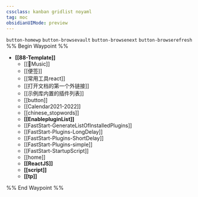 ```yaml
---
cssclass: kanban gridlist noyaml
tag: moc
obsidianUIMode: preview
---
```

`button-homewp`  `button-browsevault`  `button-browsenext` `button-browserefresh`
%% Begin Waypoint %%
- **[[88-Template]]**
	- [[🎵Music]]
	- [[便签]]
	- [[常用工具react]]
	- [[打开文档的第一个外链接]]
	- [[示例库内置的插件列表]]
	- [[button]]
	- [[Calendar2021-2022]]
	- [[chinese_stopwords]]
	- **[[EnablepluginList]]**
	- [[FastStart-GenerateListOfInstalledPlugins]]
	- [[FastStart-Plugins-LongDelay]]
	- [[FastStart-Plugins-ShortDelay]]
	- [[FastStart-Plugins-simple]]
	- [[FastStart-StartupScript]]
	- [[home]]
	- **[[ReactJS]]**
	- **[[script]]**
	- **[[tp]]**

%% End Waypoint %%
